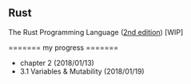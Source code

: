 ## Rust

The Rust Programming Language ([2nd edition](https://doc.rust-lang.org/book/second-edition/)) [WIP]

======= my progress =======

- chapter 2 (2018/01/13)
- 3.1 Variables & Mutability (2018/01/19)


